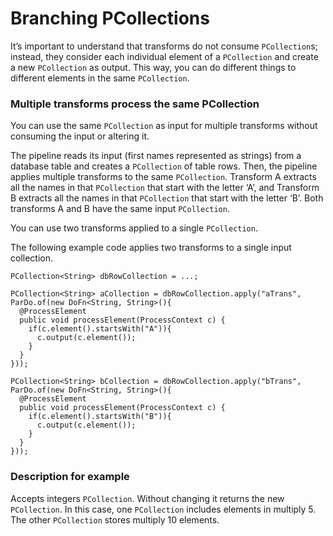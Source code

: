 # Branching PCollections

It’s important to understand that transforms do not consume `PCollection`s; instead, they consider each individual element of a `PCollection` and create a new `PCollection` as output. This way, you can do different things to different elements in the same `PCollection`.

### Multiple transforms process the same PCollection

You can use the same `PCollection` as input for multiple transforms without consuming the input or altering it.

The pipeline reads its input (first names represented as strings) from a database table and creates a `PCollection` of table rows. Then, the pipeline applies multiple transforms to the same `PCollection`. Transform A extracts all the names in that `PCollection` that start with the letter ‘A’, and Transform B extracts all the names in that `PCollection` that start with the letter ‘B’. Both transforms A and B have the same input `PCollection`.

You can use two transforms applied to a single `PCollection`.

The following example code applies two transforms to a single input collection.

```
PCollection<String> dbRowCollection = ...;

PCollection<String> aCollection = dbRowCollection.apply("aTrans", ParDo.of(new DoFn<String, String>(){
  @ProcessElement
  public void processElement(ProcessContext c) {
    if(c.element().startsWith("A")){
      c.output(c.element());
    }
  }
}));

PCollection<String> bCollection = dbRowCollection.apply("bTrans", ParDo.of(new DoFn<String, String>(){
  @ProcessElement
  public void processElement(ProcessContext c) {
    if(c.element().startsWith("B")){
      c.output(c.element());
    }
  }
}));
```


### Description for example 

Accepts integers `PCollection`. Without changing it returns the new `PCollection`. In this case, one `PCollection` includes elements in multiply 5. The other `PCollection` stores multiply 10 elements.